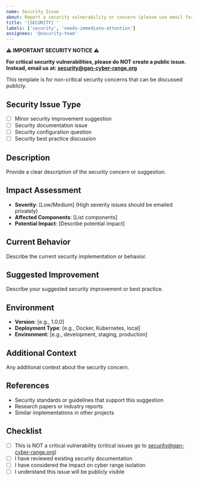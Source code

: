 ```yaml
---
name: Security Issue
about: Report a security vulnerability or concern (please use email for critical issues)
title: '[SECURITY] '
labels: ['security', 'needs-immediate-attention']
assignees: '@security-team'
---
```


⚠️ **IMPORTANT SECURITY NOTICE** ⚠️

**For critical security vulnerabilities, please do NOT create a public issue.**
**Instead, email us at: security@gan-cyber-range.org**

This template is for non-critical security concerns that can be discussed publicly.

## Security Issue Type
- [ ] Minor security improvement suggestion
- [ ] Security documentation issue
- [ ] Security configuration question
- [ ] Security best practice discussion

## Description
Provide a clear description of the security concern or suggestion.

## Impact Assessment
- **Severity**: [Low/Medium] (High severity issues should be emailed privately)
- **Affected Components**: [List components]
- **Potential Impact**: [Describe potential impact]

## Current Behavior
Describe the current security implementation or behavior.

## Suggested Improvement
Describe your suggested security improvement or best practice.

## Environment
- **Version**: [e.g., 1.0.0]
- **Deployment Type**: [e.g., Docker, Kubernetes, local]
- **Environment**: [e.g., development, staging, production]

## Additional Context
Any additional context about the security concern.

## References
- Security standards or guidelines that support this suggestion
- Research papers or industry reports
- Similar implementations in other projects

## Checklist
- [ ] This is NOT a critical vulnerability (critical issues go to security@gan-cyber-range.org)
- [ ] I have reviewed existing security documentation
- [ ] I have considered the impact on cyber range isolation
- [ ] I understand this issue will be publicly visible